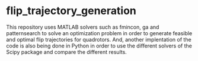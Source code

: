 # flip_trajectory_generation
This repository uses MATLAB solvers such as fmincon, ga and patternsearch to solve an optimization problem in order to generate feasible and optimal flip trajectories for quadrotors.
And, another implentation of the code is also being done in Python in order to use the different solvers of the Scipy package and compare the different results.
